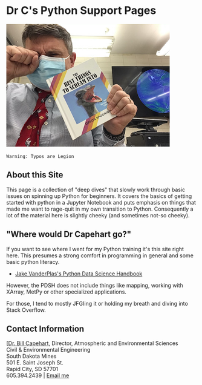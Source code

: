 # Dr C's Python Support Pages
![Dr C Is Having a Bad Day](images/rage_crying.jpeg)


```warning
Warning: Typos are Legion
```

## About this Site

This page is a collection of "deep dives" that slowly work through basic issues on spinning up Python for beginners.  It covers the basics of getting started with python in a Jupyter Notebook and puts emphasis on things that made me want to rage-quit in my own transition to Python.  Consequently a lot of the material here is slightly cheeky (and sometimes not-so cheeky).


## "Where would Dr Capehart go?"  

If you want to see where I went for my Python training it's this site right here.  This presumes a strong comfort in programming in general and some basic python literacy.

*  [Jake VanderPlas's Python Data Science Handbook](https://jakevdp.github.io/PythonDataScienceHandbook/)

However, the PDSH does not include things like mapping, working with XArray, MetPy or other specialized applications.

For those, I tend to mostly JFGIing it or holding my breath and diving into Stack Overflow.  

## Contact Information

[[Dr. Bill Capehart](https://www.sdsmt.edu/Directories/Personnel/Profile/Capehart,-William/), Director, Atmospheric and Environmental Sciences<br>
Civil & Environmental Engineering<br>
South Dakota Mines<br>
501 E. Saint Joseph St.<br> Rapid City, SD 57701<br>
605.394.2439 | <a href="mailto:{{ site.email | encode_email }}" title="Contact me">Email me</a>

